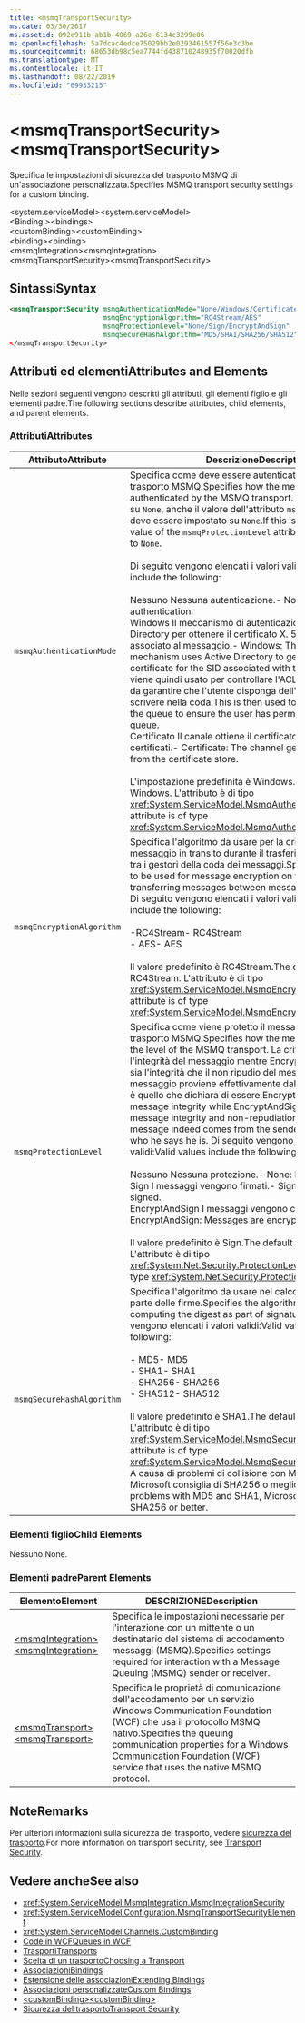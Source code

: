 ```yaml
---
title: <msmqTransportSecurity>
ms.date: 03/30/2017
ms.assetid: 092e911b-ab1b-4069-a26e-6134c3299e06
ms.openlocfilehash: 5a7dcac4edce75029bb2e0293461557f56e3c3be
ms.sourcegitcommit: 68653db98c5ea7744fd438710248935f70020dfb
ms.translationtype: MT
ms.contentlocale: it-IT
ms.lasthandoff: 08/22/2019
ms.locfileid: "69933215"
---
```

# <a name="msmqtransportsecurity"></a><span data-ttu-id="6f5f9-101">\<msmqTransportSecurity></span><span class="sxs-lookup"><span data-stu-id="6f5f9-101">\<msmqTransportSecurity></span></span>
<span data-ttu-id="6f5f9-102">Specifica le impostazioni di sicurezza del trasporto MSMQ di un'associazione personalizzata.</span><span class="sxs-lookup"><span data-stu-id="6f5f9-102">Specifies MSMQ transport security settings for a custom binding.</span></span>  
  
 <span data-ttu-id="6f5f9-103">\<system.serviceModel></span><span class="sxs-lookup"><span data-stu-id="6f5f9-103">\<system.serviceModel></span></span>  
<span data-ttu-id="6f5f9-104">\<Binding ></span><span class="sxs-lookup"><span data-stu-id="6f5f9-104">\<bindings></span></span>  
<span data-ttu-id="6f5f9-105">\<customBinding></span><span class="sxs-lookup"><span data-stu-id="6f5f9-105">\<customBinding></span></span>  
<span data-ttu-id="6f5f9-106">\<binding></span><span class="sxs-lookup"><span data-stu-id="6f5f9-106">\<binding></span></span>  
<span data-ttu-id="6f5f9-107">\<msmqIntegration></span><span class="sxs-lookup"><span data-stu-id="6f5f9-107">\<msmqIntegration></span></span>  
<span data-ttu-id="6f5f9-108">\<msmqTransportSecurity></span><span class="sxs-lookup"><span data-stu-id="6f5f9-108">\<msmqTransportSecurity></span></span>  
  
## <a name="syntax"></a><span data-ttu-id="6f5f9-109">Sintassi</span><span class="sxs-lookup"><span data-stu-id="6f5f9-109">Syntax</span></span>  
  
```xml  
<msmqTransportSecurity msmqAuthenticationMode="None/Windows/Certificate"
                       msmqEncryptionAlgorithm="RC4Stream/AES"
                       msmqProtectionLevel="None/Sign/EncryptAndSign"
                       msmqSecureHashAlgorithm="MD5/SHA1/SHA256/SHA512" />
</msmqTransportSecurity>
```  
  
## <a name="attributes-and-elements"></a><span data-ttu-id="6f5f9-110">Attributi ed elementi</span><span class="sxs-lookup"><span data-stu-id="6f5f9-110">Attributes and Elements</span></span>  
 <span data-ttu-id="6f5f9-111">Nelle sezioni seguenti vengono descritti gli attributi, gli elementi figlio e gli elementi padre.</span><span class="sxs-lookup"><span data-stu-id="6f5f9-111">The following sections describe attributes, child elements, and parent elements.</span></span>  
  
### <a name="attributes"></a><span data-ttu-id="6f5f9-112">Attributi</span><span class="sxs-lookup"><span data-stu-id="6f5f9-112">Attributes</span></span>  
  
|<span data-ttu-id="6f5f9-113">Attributo</span><span class="sxs-lookup"><span data-stu-id="6f5f9-113">Attribute</span></span>|<span data-ttu-id="6f5f9-114">Descrizione</span><span class="sxs-lookup"><span data-stu-id="6f5f9-114">Description</span></span>|  
|---------------|-----------------|  
|`msmqAuthenticationMode`|<span data-ttu-id="6f5f9-115">Specifica come deve essere autenticato il messaggio dal trasporto MSMQ.</span><span class="sxs-lookup"><span data-stu-id="6f5f9-115">Specifies how the message must be authenticated by the MSMQ transport.</span></span> <span data-ttu-id="6f5f9-116">Se viene impostato su `None`, anche il valore dell'attributo `msmqProtectionLevel` deve essere impostato su `None`.</span><span class="sxs-lookup"><span data-stu-id="6f5f9-116">If this is set to `None`, the value of the `msmqProtectionLevel` attribute must also be set to `None`.</span></span><br /><br /> <span data-ttu-id="6f5f9-117">Di seguito vengono elencati i valori validi:</span><span class="sxs-lookup"><span data-stu-id="6f5f9-117">Valid values include the following:</span></span><br /><br /> <span data-ttu-id="6f5f9-118">Nessuno Nessuna autenticazione.</span><span class="sxs-lookup"><span data-stu-id="6f5f9-118">-   None: No authentication.</span></span><br /><span data-ttu-id="6f5f9-119">Windows Il meccanismo di autenticazione usa Active Directory per ottenere il certificato X. 509 per il SID associato al messaggio.</span><span class="sxs-lookup"><span data-stu-id="6f5f9-119">-   Windows: The authentication mechanism uses Active Directory to get the X.509 certificate for the SID associated with the message.</span></span> <span data-ttu-id="6f5f9-120">Questo viene quindi usato per controllare l'ACL della coda in modo da garantire che l'utente disponga dell'autorizzazione per scrivere nella coda.</span><span class="sxs-lookup"><span data-stu-id="6f5f9-120">This is then used to check the ACL of the queue to ensure the user has permission to write to the queue.</span></span><br /><span data-ttu-id="6f5f9-121">Certificato Il canale ottiene il certificato dall'archivio certificati.</span><span class="sxs-lookup"><span data-stu-id="6f5f9-121">-   Certificate: The channel gets the certificate from the certificate store.</span></span><br /><br /> <span data-ttu-id="6f5f9-122">L'impostazione predefinita è Windows.</span><span class="sxs-lookup"><span data-stu-id="6f5f9-122">The default value is Windows.</span></span> <span data-ttu-id="6f5f9-123">L'attributo è di tipo <xref:System.ServiceModel.MsmqAuthenticationMode>.</span><span class="sxs-lookup"><span data-stu-id="6f5f9-123">This attribute is of type <xref:System.ServiceModel.MsmqAuthenticationMode>.</span></span>|  
|`msmqEncryptionAlgorithm`|<span data-ttu-id="6f5f9-124">Specifica l'algoritmo da usare per la crittografia del messaggio in transito durante il trasferimento dei messaggi tra i gestori della coda dei messaggi.</span><span class="sxs-lookup"><span data-stu-id="6f5f9-124">Specifies the algorithm to be used for message encryption on the wire when transferring messages between message queue managers.</span></span> <span data-ttu-id="6f5f9-125">Di seguito vengono elencati i valori validi:</span><span class="sxs-lookup"><span data-stu-id="6f5f9-125">Valid values include the following:</span></span><br /><br /> <span data-ttu-id="6f5f9-126">-RC4Stream</span><span class="sxs-lookup"><span data-stu-id="6f5f9-126">-   RC4Stream</span></span><br /><span data-ttu-id="6f5f9-127">-   AES</span><span class="sxs-lookup"><span data-stu-id="6f5f9-127">-   AES</span></span><br /><br /> <span data-ttu-id="6f5f9-128">Il valore predefinito è RC4Stream.</span><span class="sxs-lookup"><span data-stu-id="6f5f9-128">The default value is RC4Stream.</span></span> <span data-ttu-id="6f5f9-129">L'attributo è di tipo <xref:System.ServiceModel.MsmqEncryptionAlgorithm>.</span><span class="sxs-lookup"><span data-stu-id="6f5f9-129">This attribute is of type <xref:System.ServiceModel.MsmqEncryptionAlgorithm>.</span></span>|  
|`msmqProtectionLevel`|<span data-ttu-id="6f5f9-130">Specifica come viene protetto il messaggio a livello del trasporto MSMQ.</span><span class="sxs-lookup"><span data-stu-id="6f5f9-130">Specifies how the message is secured at the level of the MSMQ transport.</span></span> <span data-ttu-id="6f5f9-131">La crittografia assicura l'integrità del messaggio mentre EncryptAndSign assicura sia l'integrità che il non ripudio del messaggio; ovvero, il messaggio proviene effettivamente dal mittente e il mittente è quello che dichiara di essere.</span><span class="sxs-lookup"><span data-stu-id="6f5f9-131">Encryption ensures message integrity while EncryptAndSign ensures both message integrity and non-repudiation; that is, the message indeed comes from the sender and the sender is who he says he is.</span></span> <span data-ttu-id="6f5f9-132">Di seguito vengono elencati i valori validi:</span><span class="sxs-lookup"><span data-stu-id="6f5f9-132">Valid values include the following:</span></span><br /><br /> <span data-ttu-id="6f5f9-133">Nessuno Nessuna protezione.</span><span class="sxs-lookup"><span data-stu-id="6f5f9-133">-   None: No protection.</span></span><br /><span data-ttu-id="6f5f9-134">Sign I messaggi vengono firmati.</span><span class="sxs-lookup"><span data-stu-id="6f5f9-134">-   Sign: Messages are signed.</span></span><br /><span data-ttu-id="6f5f9-135">EncryptAndSign I messaggi vengono crittografati e firmati.</span><span class="sxs-lookup"><span data-stu-id="6f5f9-135">-   EncryptAndSign: Messages are encrypted and signed.</span></span><br /><br /> <span data-ttu-id="6f5f9-136">Il valore predefinito è Sign.</span><span class="sxs-lookup"><span data-stu-id="6f5f9-136">The default value is Sign.</span></span> <span data-ttu-id="6f5f9-137">L'attributo è di tipo <xref:System.Net.Security.ProtectionLevel>.</span><span class="sxs-lookup"><span data-stu-id="6f5f9-137">This attribute is of type <xref:System.Net.Security.ProtectionLevel>.</span></span>|  
|`msmqSecureHashAlgorithm`|<span data-ttu-id="6f5f9-138">Specifica l'algoritmo da usare nel calcolo del digest come parte delle firme.</span><span class="sxs-lookup"><span data-stu-id="6f5f9-138">Specifies the algorithm to be used in computing the digest as part of signatures.</span></span> <span data-ttu-id="6f5f9-139">Di seguito vengono elencati i valori validi:</span><span class="sxs-lookup"><span data-stu-id="6f5f9-139">Valid values include the following:</span></span><br /><br /> <span data-ttu-id="6f5f9-140">-   MD5</span><span class="sxs-lookup"><span data-stu-id="6f5f9-140">-   MD5</span></span><br /><span data-ttu-id="6f5f9-141">-   SHA1</span><span class="sxs-lookup"><span data-stu-id="6f5f9-141">-   SHA1</span></span><br /><span data-ttu-id="6f5f9-142">-   SHA256</span><span class="sxs-lookup"><span data-stu-id="6f5f9-142">-   SHA256</span></span><br /><span data-ttu-id="6f5f9-143">-   SHA512</span><span class="sxs-lookup"><span data-stu-id="6f5f9-143">-   SHA512</span></span><br /><br /> <span data-ttu-id="6f5f9-144">Il valore predefinito è SHA1.</span><span class="sxs-lookup"><span data-stu-id="6f5f9-144">The default value is SHA1.</span></span> <span data-ttu-id="6f5f9-145">L'attributo è di tipo <xref:System.ServiceModel.MsmqSecureHashAlgorithm>.</span><span class="sxs-lookup"><span data-stu-id="6f5f9-145">This attribute is of type <xref:System.ServiceModel.MsmqSecureHashAlgorithm>.</span></span><br><span data-ttu-id="6f5f9-146">A causa di problemi di collisione con MD5 e SHA1, Microsoft consiglia di SHA256 o meglio.</span><span class="sxs-lookup"><span data-stu-id="6f5f9-146">Due to collision problems with MD5 and SHA1, Microsoft recommends SHA256 or better.</span></span>|  
  
### <a name="child-elements"></a><span data-ttu-id="6f5f9-147">Elementi figlio</span><span class="sxs-lookup"><span data-stu-id="6f5f9-147">Child Elements</span></span>  
 <span data-ttu-id="6f5f9-148">Nessuno.</span><span class="sxs-lookup"><span data-stu-id="6f5f9-148">None.</span></span>  
  
### <a name="parent-elements"></a><span data-ttu-id="6f5f9-149">Elementi padre</span><span class="sxs-lookup"><span data-stu-id="6f5f9-149">Parent Elements</span></span>  
  
|<span data-ttu-id="6f5f9-150">Elemento</span><span class="sxs-lookup"><span data-stu-id="6f5f9-150">Element</span></span>|<span data-ttu-id="6f5f9-151">DESCRIZIONE</span><span class="sxs-lookup"><span data-stu-id="6f5f9-151">Description</span></span>|  
|-------------|-----------------|  
|[<span data-ttu-id="6f5f9-152">\<msmqIntegration></span><span class="sxs-lookup"><span data-stu-id="6f5f9-152">\<msmqIntegration></span></span>](msmqintegration.md)|<span data-ttu-id="6f5f9-153">Specifica le impostazioni necessarie per l'interazione con un mittente o un destinatario del sistema di accodamento messaggi (MSMQ).</span><span class="sxs-lookup"><span data-stu-id="6f5f9-153">Specifies settings required for interaction with a Message Queuing (MSMQ) sender or receiver.</span></span>|  
|[<span data-ttu-id="6f5f9-154">\<msmqTransport></span><span class="sxs-lookup"><span data-stu-id="6f5f9-154">\<msmqTransport></span></span>](msmqtransport.md)|<span data-ttu-id="6f5f9-155">Specifica le proprietà di comunicazione dell'accodamento per un servizio Windows Communication Foundation (WCF) che usa il protocollo MSMQ nativo.</span><span class="sxs-lookup"><span data-stu-id="6f5f9-155">Specifies the queuing communication properties for a Windows Communication Foundation (WCF) service that uses the native MSMQ protocol.</span></span>|  
  
## <a name="remarks"></a><span data-ttu-id="6f5f9-156">Note</span><span class="sxs-lookup"><span data-stu-id="6f5f9-156">Remarks</span></span>  
 <span data-ttu-id="6f5f9-157">Per ulteriori informazioni sulla sicurezza del trasporto, vedere [sicurezza del trasporto](../../../wcf/feature-details/transport-security.md).</span><span class="sxs-lookup"><span data-stu-id="6f5f9-157">For more information on transport security, see [Transport Security](../../../wcf/feature-details/transport-security.md).</span></span>  
  
## <a name="see-also"></a><span data-ttu-id="6f5f9-158">Vedere anche</span><span class="sxs-lookup"><span data-stu-id="6f5f9-158">See also</span></span>

- <xref:System.ServiceModel.MsmqIntegration.MsmqIntegrationSecurity>
- <xref:System.ServiceModel.Configuration.MsmqTransportSecurityElement>
- <xref:System.ServiceModel.Channels.CustomBinding>
- [<span data-ttu-id="6f5f9-159">Code in WCF</span><span class="sxs-lookup"><span data-stu-id="6f5f9-159">Queues in WCF</span></span>](../../../wcf/feature-details/queues-in-wcf.md)
- [<span data-ttu-id="6f5f9-160">Trasporti</span><span class="sxs-lookup"><span data-stu-id="6f5f9-160">Transports</span></span>](../../../wcf/feature-details/transports.md)
- [<span data-ttu-id="6f5f9-161">Scelta di un trasporto</span><span class="sxs-lookup"><span data-stu-id="6f5f9-161">Choosing a Transport</span></span>](../../../wcf/feature-details/choosing-a-transport.md)
- [<span data-ttu-id="6f5f9-162">Associazioni</span><span class="sxs-lookup"><span data-stu-id="6f5f9-162">Bindings</span></span>](../../../wcf/bindings.md)
- [<span data-ttu-id="6f5f9-163">Estensione delle associazioni</span><span class="sxs-lookup"><span data-stu-id="6f5f9-163">Extending Bindings</span></span>](../../../wcf/extending/extending-bindings.md)
- [<span data-ttu-id="6f5f9-164">Associazioni personalizzate</span><span class="sxs-lookup"><span data-stu-id="6f5f9-164">Custom Bindings</span></span>](../../../wcf/extending/custom-bindings.md)
- [<span data-ttu-id="6f5f9-165">\<customBinding></span><span class="sxs-lookup"><span data-stu-id="6f5f9-165">\<customBinding></span></span>](custombinding.md)
- [<span data-ttu-id="6f5f9-166">Sicurezza del trasporto</span><span class="sxs-lookup"><span data-stu-id="6f5f9-166">Transport Security</span></span>](../../../wcf/feature-details/transport-security.md)
